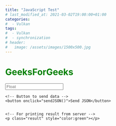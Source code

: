 ```yaml
---
title: "JavaScript Test"
# last_modified_at: 2021-03-02T19:00:00+01:00
categories:
#  - Vulkan
tags:
#  - Vulkan
#  - synchronization
# header:
#   image: /assets/images/1500x500.jpg
---
```


<h1 style="color:green;">
    GeeksForGeeks
</h1>

<p> 
    <!-- Making a text input -->
    <input type="number" step="any" id="inputVal" placeholder="Float" /> 
          
    <!-- Button to send data -->
    <button onclick="sendJSON()">Send JSON</button> 
  
  
    <!-- For printing result from server -->
    <p class="result" style="color:green"></p>   
</p>

<script>
function sendJSON(){ 

			let inputVal = document.getElementById("inputVal").value;
			// Validate inputVal 
			var patternForInputVal=/^(\d+(\.\d+)?|\.\d+)$/;
			if (!patternForInputVal.test(inputVal)) {
				alert("Invalid number in textbox: " + inputVal);
				return;
			}
		
			let result = document.getElementById("resultBox");
			let name = document.querySelector('#name'); 
			let email = document.querySelector('#email'); 
			
			// Creating a XHR object 
			let xhr = new XMLHttpRequest(); 
			let url = "https://godbolt.org/api/compiler/g63/compile"; 
		
			// open a connection 
			xhr.open("POST", url, true); 

			// Set the request header i.e. which type of content you are sending 
			xhr.setRequestHeader("Content-Type", "application/json"); 

			// Create a state change callback 
			xhr.onreadystatechange = function () { 
			
				document.getElementById("sendButton").disabled=false;
			
				if (xhr.readyState === 4 && xhr.status === 200) { 

					// Analyze server result:
					var location = this.responseText.lastIndexOf("####RESULT:");
					if (-1 == location) {
						result.innerHTML = this.responseText; 
					}
					else {
						result.innerHTML = this.responseText.substring(location + "####RESULT:".length); 
					}
				} 
			}; 
			
var cppCode = 
"#include <iostream>                                                         \n" +
"#include <algorithm>                                                        \n" +
"float precision_for(float reference) {                                        " +
"	unsigned long long i = *reinterpret_cast<unsigned long long*>(&reference); " +
"    unsigned long long j = i+1;                                               " +
"    float more = *reinterpret_cast<float*>(&j);                               " +
"	unsigned long long k = i-1;                                                " +
"	float less = *reinterpret_cast<float*>(&k);                                " +
"    float precision = std::max(more - reference, reference - less);           " +
"	return precision;                                                          " +
"}                                                                             " +
"int main () {                                                                 " +
"	float precision = precision_for(static_cast<float>({INPUTVAL}));           " +
"    std::cout << \"####RESULT:\" << std::defaultfloat << precision << std::endl;" +
"    return 1;                                                                 " +
"}\n"

			// Converting JSON data to string 
			var data = JSON.stringify({
    "source": cppCode.replace("{INPUTVAL}", inputVal),
    "compiler": "g82",
    "options": {
        "userArguments": "-O3",
        "executeParameters": {
            "args": ["arg1", "arg2"],
            "stdin": "hello, world!"
        },
        "compilerOptions": {
            "executorRequest": true
        },
        "filters": {
            "execute": true
        },
        "tools": [],
        "libraries": [
            {"id": "openssl", "version": "111c"}
        ]
    },
    "lang": "c++",
    "allowStoreCodeDebug": true
}); 

			// Sending data with the request 
			xhr.send(data); 

            document.getElementById("sendButton").disabled=true;
		} 

</script>

